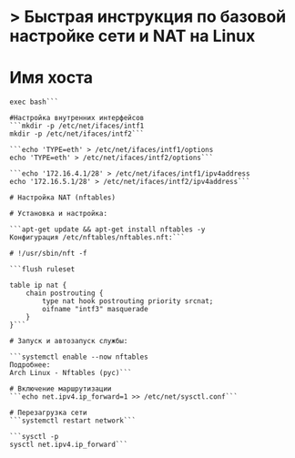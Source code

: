 
# > Быстрая инструкция по базовой настройке сети и NAT на Linux

# Имя хоста
```hostnamectl hostname MyNetwork
exec bash```

#Настройка внутренних интерфейсов
```mkdir -p /etc/net/ifaces/intf1
mkdir -p /etc/net/ifaces/intf2```

```echo 'TYPE=eth' > /etc/net/ifaces/intf1/options
echo 'TYPE=eth' > /etc/net/ifaces/intf2/options```

```echo '172.16.4.1/28' > /etc/net/ifaces/intf1/ipv4address
echo '172.16.5.1/28' > /etc/net/ifaces/intf2/ipv4address```

# Настройка NAT (nftables)

# Установка и настройка:

```apt-get update && apt-get install nftables -y
Конфигурация /etc/nftables/nftables.nft:```

# !/usr/sbin/nft -f

```flush ruleset

table ip nat {
    chain postrouting {
        type nat hook postrouting priority srcnat;
        oifname "intf3" masquerade
    }
}```

# Запуск и автозапуск службы:

```systemctl enable --now nftables
Подробнее:
Arch Linux - Nftables (рус)```

# Включение маршрутизации
```echo net.ipv4.ip_forward=1 >> /etc/net/sysctl.conf```

# Перезагрузка сети
```systemctl restart network```

```sysctl -p
sysctl net.ipv4.ip_forward```
